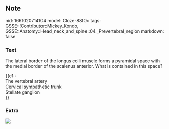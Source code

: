 ## Note
nid: 1661020714104
model: Cloze-88f0c
tags: GSSE::!Contributor::Mickey_Kondo, GSSE::Anatomy::Head_neck_and_spine::04._Prevertebral_region
markdown: false

### Text
The lateral border of the longus colli muscle forms a pyramidal
space with the medial border of the scalenus anterior. What is
contained in this space?
<div>
  {{c1::
  <div>
    The vertebral artery
  </div>
  <div>
    Cervical sympathetic trunk
  </div>
  <div>
    Stellate ganglion
  </div>}}
</div>

### Extra
<img src= 
"Schematic-drawing-of-the-triangle-of-the-vertebral-artery-on-the-right-lateral-neck.png">

